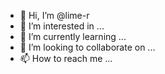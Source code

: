 - 👋 Hi, I’m @lime-r
- 👀 I’m interested in ...
- 🌱 I’m currently learning ...
- 💞️ I’m looking to collaborate on ...
- 📫 How to reach me ...

<!---
分享一下我自用的机场吧
https://dy.jiapan.info/#/dashboard
挺好用
